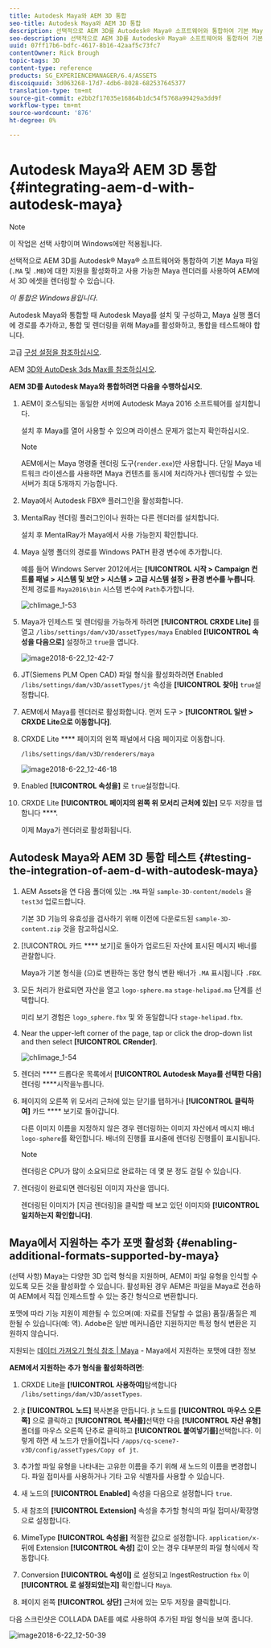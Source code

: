```yaml
---
title: Autodesk Maya와 AEM 3D 통합
seo-title: Autodesk Maya와 AEM 3D 통합
description: 선택적으로 AEM 3D를 Autodesk® Maya® 소프트웨어와 통합하여 기본 Maya 파일(.MA 및 .MB)에 대한 지원을 활성화하고 사용 가능한 Maya 렌더러를 사용하여 AEM에서 3D 에셋을 렌더링할 수 있습니다.
seo-description: 선택적으로 AEM 3D를 Autodesk® Maya® 소프트웨어와 통합하여 기본 Maya 파일(.MA 및 .MB)에 대한 지원을 활성화하고 사용 가능한 Maya 렌더러를 사용하여 AEM에서 3D 에셋을 렌더링할 수 있습니다.
uuid: 07ff17b6-bdfc-4617-8b16-42aaf5c73fc7
contentOwner: Rick Brough
topic-tags: 3D
content-type: reference
products: SG_EXPERIENCEMANAGER/6.4/ASSETS
discoiquuid: 3d063268-17d7-4db6-8028-682537645377
translation-type: tm+mt
source-git-commit: e2bb2f17035e16864b1dc54f5768a99429a3dd9f
workflow-type: tm+mt
source-wordcount: '876'
ht-degree: 0%

---
```



# Autodesk Maya와 AEM 3D 통합 {#integrating-aem-d-with-autodesk-maya}

>[!NOTE]
>
>이 작업은 선택 사항이며 Windows에만 적용됩니다.

선택적으로 AEM 3D를 Autodesk® Maya® 소프트웨어와 통합하여 기본 Maya 파일(`.MA` 및 `.MB`)에 대한 지원을 활성화하고 사용 가능한 Maya 렌더러를 사용하여 AEM에서 3D 에셋을 렌더링할 수 있습니다.

*이 통합은 Windows용입니다*.

Autodesk Maya와 통합할 때 Autodesk Maya를 설치 및 구성하고, Maya 실행 폴더에 경로를 추가하고, 통합 및 렌더링을 위해 Maya를 활성화하고, 통합을 테스트해야 합니다.

고급 [구성 설정을 참조하십시오](advanced-config-3d.md).

AEM [3D와 AutoDesk 3ds Max를 참조하십시오](integrating-aem-3d-with-autodesk-3ds-max.md).

**AEM 3D를 Autodesk Maya와 통합하려면 다음을 수행하십시오**.

1. AEM이 호스팅되는 동일한 서버에 Autodesk Maya 2016 소프트웨어를 설치합니다.

   설치 후 Maya를 열어 사용할 수 있으며 라이센스 문제가 없는지 확인하십시오.

   >[!NOTE]
   >
   >AEM에서는 Maya 명령줄 렌더링 도구(`render.exe`)만 사용합니다. 단일 Maya 네트워크 라이센스를 사용하면 Maya 컨텐츠를 동시에 처리하거나 렌더링할 수 있는 서버가 최대 5개까지 가능합니다.

1. Maya에서 Autodesk FBX® 플러그인을 활성화합니다.
1. MentalRay 렌더링 플러그인이나 원하는 다른 렌더러를 설치합니다.

   설치 후 MentalRay가 Maya에서 사용 가능한지 확인합니다.

1. Maya 실행 폴더의 경로를 Windows PATH 환경 변수에 추가합니다.

   예를 들어 Windows Server 2012에서는 **[!UICONTROL 시작 > Campaign 컨트롤 패널 > 시스템 및 보안 > 시스템 > 고급 시스템 설정 > 환경 변수를 누릅니다**. 전체 경로를 `Maya2016\bin` 시스템 변수에 `Path`추가합니다.

   ![chlimage_1-53](assets/chlimage_1-53.png)

1. Maya가 인제스트 및 렌더링을 가능하게 하려면 **[!UICONTROL CRXDE Lite]** 를 열고 `/libs/settings/dam/v3D/assetTypes/maya` Enabled **[!UICONTROL 속성을 다음으로]** 설정하고 `true`을 엽니다.

   ![image2018-6-22_12-42-7](assets/image2018-6-22_12-42-7.png)

1. JT(Siemens PLM Open CAD) 파일 형식을 활성화하려면 Enabled `/libs/settings/dam/v3D/assetTypes/jt` 속성을 **[!UICONTROL 찾아]** `true`설정합니다.
1. AEM에서 Maya를 렌더러로 활성화합니다. 먼저 도구 > **[!UICONTROL 일반 > CRXDE Lite으로 이동합니다]**.
1. CRXDE Lite **** 페이지의 왼쪽 패널에서 다음 페이지로 이동합니다.

   `/libs/settings/dam/v3D/renderers/maya`

   ![image2018-6-22_12-46-18](assets/image2018-6-22_12-46-18.png)

1. Enabled **[!UICONTROL 속성을]** 로 `true`설정합니다.

1. CRXDE Lite **[!UICONTROL 페이지의 왼쪽 위 모서리 근처에 있는]** 모두 저장을 탭합니다 ****.

   이제 Maya가 렌더러로 활성화됩니다.

## Autodesk Maya와 AEM 3D 통합 테스트 {#testing-the-integration-of-aem-d-with-autodesk-maya}

1. AEM Assets을 연 다음 폴더에 있는 `.MA` 파일 `sample-3D-content/models` 을 `test3d` 업로드합니다.

   기본 3D 기능의 유효성을 검사하기 위해 이전에 다운로드된 `sample-3D-content.zip` 것을 참고하십시오.

1. [!UICONTROL 카드 **** 보기]로 돌아가 업로드된 자산에 표시된 메시지 배너를 관찰합니다.

   Maya가 기본 형식을 (으)로 변환하는 동안 형식 변환 배너가 `.MA` 표시됩니다 `.FBX`.

1. 모든 처리가 완료되면 자산을 열고 `logo-sphere.ma` `stage-helipad.ma` 단계를 선택합니다.

   미리 보기 경험은 `logo_sphere.fbx` 및 와 동일합니다 `stage-helipad.fbx`.

1. Near the upper-left corner of the page, tap or click the drop-down list and then select **[!UICONTROL CRender]**.

   ![chlimage_1-54](assets/chlimage_1-54.png)

1. 렌더러 **** 드롭다운 목록에서 **[!UICONTROL Autodesk Maya를 선택한 다음]**&#x200B;렌더링 ****&#x200B;시작을누릅니다.
1. 페이지의 오른쪽 위 모서리 근처에 있는 닫기를 탭하거나 **[!UICONTROL 클릭하여]** 카드 **** 보기로 돌아갑니다.

   다른 이미지 이름을 지정하지 않은 경우 렌더링하는 이미지 자산에서 메시지 배너`logo-sphere`를 확인합니다. 배너의 진행률 표시줄에 렌더링 진행률이 표시됩니다.

   >[!NOTE]
   >
   >렌더링은 CPU가 많이 소요되므로 완료하는 데 몇 분 정도 걸릴 수 있습니다.

1. 렌더링이 완료되면 렌더링된 이미지 자산을 엽니다.

   렌더링된 이미지가 [지금 렌더링]을 클릭할 때 보고 있던 이미지와 **[!UICONTROL 일치하는지 확인합니다]**.

## Maya에서 지원하는 추가 포맷 활성화 {#enabling-additional-formats-supported-by-maya}

(선택 사항) Maya는 다양한 3D 입력 형식을 지원하며, AEM이 파일 유형을 인식할 수 있도록 모든 것을 활성화할 수 있습니다. 활성화된 경우 AEM은 파일을 Maya로 전송하여 AEM에서 직접 인제스트할 수 있는 중간 형식으로 변환합니다.

포맷에 따라 기능 지원이 제한될 수 있으며(예: 자료를 전달할 수 없음) 품질/품질은 제한될 수 있습니다(예: 역). Adobe은 일반 메커니즘만 지원하지만 특정 형식 변환은 지원하지 않습니다.

지원되는 [데이터 가져오기 형식 참조 | Maya](https://knowledge.autodesk.com/support/maya/learn-explore/caas/CloudHelp/cloudhelp/2016/ENU/Maya/files/GUID-69BC066D-D4D8-4B12-900C-CF42E798A5D6-htm.html) - Maya에서 지원하는 포맷에 대한 정보

**AEM에서 지원하는 추가 형식을 활성화하려면**:

1. CRXDE Lite을 **[!UICONTROL 사용하여]**&#x200B;탐색합니다 `/libs/settings/dam/v3D/assetTypes`.
1. jt **[!UICONTROL 노드]** 복사본을 만듭니다. jt 노드를 **[!UICONTROL 마우스 오른쪽]** 으로 클릭하고 **[!UICONTROL 복사를]**&#x200B;선택한 다음 **[!UICONTROL 자산 유형]** 폴더를 마우스 오른쪽 단추로 클릭하고 **[!UICONTROL 붙여넣기를]**&#x200B;선택합니다. 이렇게 하면 새 노드가 만들어집니다 `/apps/cq-scene7-v3D/config/assetTypes/Copy of jt`.
1. 추가할 파일 유형을 나타내는 고유한 이름을 주기 위해 새 노드의 이름을 변경합니다. 파일 접미사를 사용하거나 기타 고유 식별자를 사용할 수 있습니다.

1. 새 노드의 **[!UICONTROL Enabled]** 속성을 다음으로 설정합니다 `true`.

1. 새 참조의 **[!UICONTROL Extension]** 속성을 추가할 형식의 파일 접미사/확장명으로 설정합니다.
1. MimeType **[!UICONTROL 속성을]** 적절한 값으로 설정합니다. `application/x-` 뒤에 Extension **[!UICONTROL 속성]** 값이 오는 경우 대부분의 파일 형식에서 작동합니다.
1. Conversion **[!UICONTROL 속성이]** 로 설정되고 IngestRestruction `fbx` 이 **[!UICONTROL 로 설정되었는지]** 확인합니다 `Maya`.
1. 페이지 왼쪽 **[!UICONTROL 상단]** 근처에 있는 모두 저장을 클릭합니다.

다음 스크린샷은 COLLADA DAE를 예로 사용하여 추가된 파일 형식을 보여 줍니다.

![image2018-6-22_12-50-39](assets/image2018-6-22_12-50-39.png)

